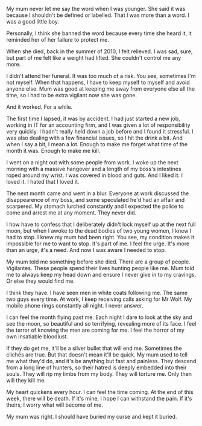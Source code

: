 My mum never let me say the word when I was younger. She said it was because I shouldn't be defined or labelled. That I was more than a word. I was a good little boy. 

Personally, I think she banned the word because every time she heard it, it reminded her of her failure to protect me. 

When she died, back in the summer of 2010, I felt relieved. I was sad, sure, but part of me felt like a weight had lifted. She couldn't control me any more. 

I didn't attend her funeral. It was too much of a risk. You see, sometimes I'm not myself. When that happens, I have to keep myself to myself and avoid anyone else. Mum was good at keeping me away from everyone else all the time, so I had to be extra vigilant now she was gone.

And it worked. For a while. 

The first time I lapsed, it was by accident. I had just started a new job, working in IT for an accounting firm, and I was given a lot of responsibility very quickly. I hadn't really held down a job before and I found it stressful. I was also dealing with a few financial issues, so I hit the drink a bit. And when I say a bit, I mean a lot. Enough to make me forget what time of the month it was. Enough to make me kill. 

I went on a night out with some people from work. I woke up the next morning with a massive hangover and a length of my boss's intestines roped around my wrist. I was covered in blood and guts. And I liked it. I loved it. I hated that I loved it. 

The next month came and went in a blur. Everyone at work discussed the disappearence of my boss, and some speculated he'd had an affair and scarpered. My stomach lurched constantly and I expected the police to come and arrest me at any moment. They never did. 

I how have to confess that I deliberately didn't lock myself up at the next full moon, but when I awoke to the dead bodies of two young women, I knew I had to stop. I knew my mum had been right. You see, my condition makes it impossible for me to want to stop. It's part of me. I feel the urge. It's more than an urge, it's a need. And now I was aware I needed to stop. 

My mum told me something before she died. There are a group of people. Vigilantes. These people spend their lives hunting people like me. Mum told me to always keep my head down and ensure I never give in to my cravings. Or else they would find me. 

I think they have. I have seen men in white coats following me. The same two guys every time. At work, I keep receiving calls asking for Mr Wolf. My mobile phone rings constantly all night. I never answer. 

I can feel the month flying past me. Each night I dare to look at the sky and see the moon, so beautiful and so terrifying, revealing more of its face. I feel the terror of knowing the men are coming for me. I feel the horror of my own insatiable bloodlust.

If they do get me, it'll be a silver bullet that will end me. Sometimes the clichés are true. But that doesn't mean it'll be quick. My mum used to tell me what they'd do, and it's be anything but fast and painless. They descend from a long line of hunters, so their hatred is deeply embedded into their souls. They will rip my limbs from my body. They will torture me. Only then will they kill me. 

My heart quickens every hour. I can feel the time coming. At the end of this week, there will be death. If it's mine, I hope I can withstand the pain. If it's theirs, I worry what will become of me. 

My mum was right. I should have buried my curse and kept it buried.